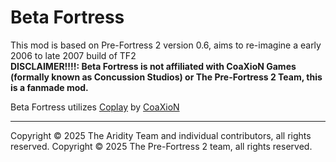 # Beta Fortress
This mod is based on Pre-Fortress 2 version 0.6, aims to re-imagine a early 2006 to late 2007 build of TF2 \
**DISCLAIMER!!!!: Beta Fortress is not affiliated with CoaXioN Games (formally known as Concussion Studios) or The Pre-Fortress 2 Team, this is a fanmade mod.**

Beta Fortress utilizes [Coplay](https://github.com/CoaXioN-Games/coplay/) by [CoaXioN](https://coaxion.games)

----

Copyright © 2025 The Aridity Team and individual contributors, all rights reserved.
Copyright © 2025 The Pre-Fortress 2 team, all rights reserved.
